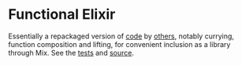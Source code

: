 # Functional Elixir

Essentially a repackaged version of [code](http://blog.patrikstorm.com/function-currying-in-elixir) by [others](http://devblog.avdi.org/2013/12/16/fpoo-ch-9-functions-that-make-functions/), notably currying, function composition and lifting, for convenient inclusion as a library through Mix. See the [tests](https://github.com/tycho01/fun/blob/master/test/fun_test.exs) and [source](https://github.com/tycho01/fun/blob/master/src/fun.ex).
